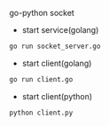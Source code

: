go-python socket

- start service(golang)
```bash
go run socket_server.go
```

- start client(golang)
```bash
go run client.go
```

- start client(python)
```bash
python client.py
```